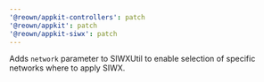 ```yaml
---
'@reown/appkit-controllers': patch
'@reown/appkit': patch
'@reown/appkit-siwx': patch
---
```


Adds `network` parameter to SIWXUtil to enable selection of specific networks where to apply SIWX.
